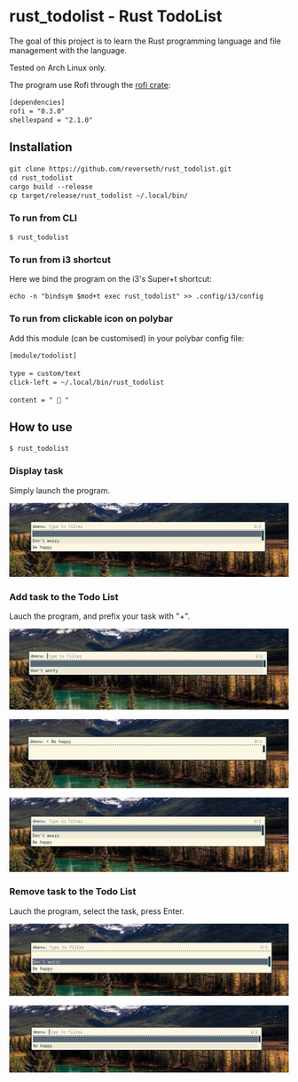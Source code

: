 # rust_todolist - Rust TodoList

The goal of this project is to learn the Rust programming language and file management with the language.

Tested on Arch Linux only.

The program use Rofi through the [rofi crate](https://crates.io/crates/rofi):

```
[dependencies]
rofi = "0.3.0"
shellexpand = "2.1.0"
```

## Installation

```
git clone https://github.com/reverseth/rust_todolist.git
cd rust_todolist
cargo build --release
cp target/release/rust_todolist ~/.local/bin/
```

### To run from CLI

```
$ rust_todolist
```

### To run from i3 shortcut

Here we bind the program on the i3's Super+t shortcut:

```
echo -n "bindsym $mod+t exec rust_todolist" >> .config/i3/config
```

### To run from clickable icon on polybar

Add this module (can be customised) in your polybar config file:

```
[module/todolist]

type = custom/text
click-left = ~/.local/bin/rust_todolist

content = "  "
```

## How to use

```
$ rust_todolist
```

### Display task

Simply launch the program.

![Display tasks](_img/add3.png)

### Add task to the Todo List

Lauch the program, and prefix your task with "+".

![Add tasks 1](_img/add1.png)

![Add tasks 2](_img/add2.png)

![Add tasks 3](_img/add3.png)

### Remove task to the Todo List

Lauch the program, select the task, press Enter.

![Delete tasks 1](_img/del1.png)

![Delete tasks 2](_img/del2.png)
